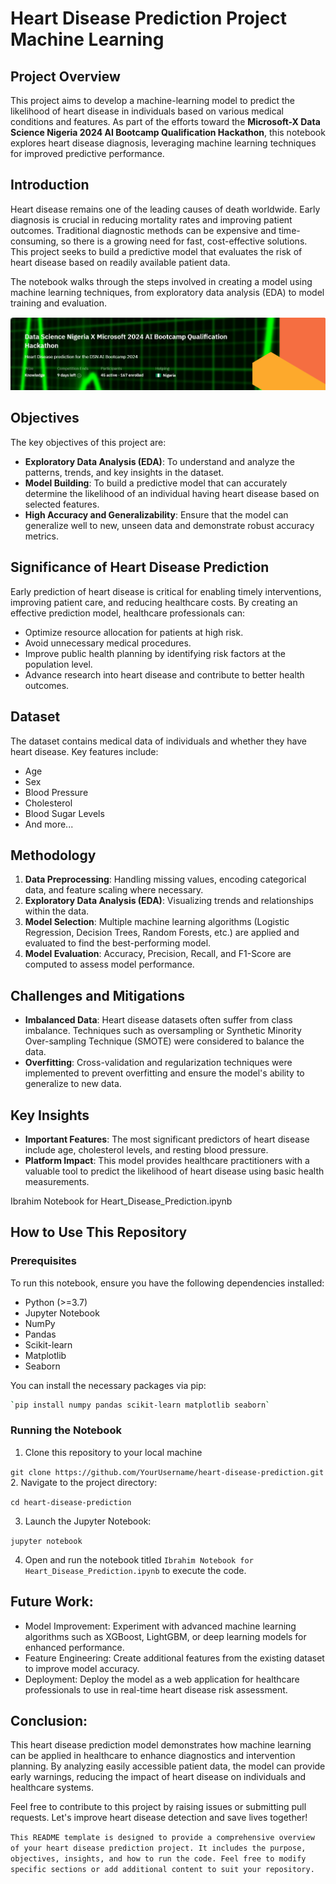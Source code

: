 # Heart Disease Prediction Project Machine Learning

## Project Overview
This project aims to develop a machine-learning model to predict the likelihood of heart disease in individuals based on various medical conditions and features. As part of the efforts toward the **Microsoft-X Data Science Nigeria 2024 AI Bootcamp Qualification Hackathon**, this notebook explores heart disease diagnosis, leveraging machine learning techniques for improved predictive performance.

## Introduction
Heart disease remains one of the leading causes of death worldwide. Early diagnosis is crucial in reducing mortality rates and improving patient outcomes. Traditional diagnostic methods can be expensive and time-consuming, so there is a growing need for fast, cost-effective solutions. This project seeks to build a predictive model that evaluates the risk of heart disease based on readily available patient data.

The notebook walks through the steps involved in creating a model using machine learning techniques, from exploratory data analysis (EDA) to model training and evaluation.

![Heart Disease Dataset](dsn_hrt_lg.PNG)

## Objectives
The key objectives of this project are:
- **Exploratory Data Analysis (EDA)**: To understand and analyze the patterns, trends, and key insights in the dataset.
- **Model Building**: To build a predictive model that can accurately determine the likelihood of an individual having heart disease based on selected features.
- **High Accuracy and Generalizability**: Ensure that the model can generalize well to new, unseen data and demonstrate robust accuracy metrics.

## Significance of Heart Disease Prediction
Early prediction of heart disease is critical for enabling timely interventions, improving patient care, and reducing healthcare costs. By creating an effective prediction model, healthcare professionals can:
- Optimize resource allocation for patients at high risk.
- Avoid unnecessary medical procedures.
- Improve public health planning by identifying risk factors at the population level.
- Advance research into heart disease and contribute to better health outcomes.

## Dataset
The dataset contains medical data of individuals and whether they have heart disease. Key features include:
- Age
- Sex
- Blood Pressure
- Cholesterol
- Blood Sugar Levels
- And more...

## Methodology
1. **Data Preprocessing**: Handling missing values, encoding categorical data, and feature scaling where necessary.
2. **Exploratory Data Analysis (EDA)**: Visualizing trends and relationships within the data.
3. **Model Selection**: Multiple machine learning algorithms (Logistic Regression, Decision Trees, Random Forests, etc.) are applied and evaluated to find the best-performing model.
4. **Model Evaluation**: Accuracy, Precision, Recall, and F1-Score are computed to assess model performance.

## Challenges and Mitigations
- **Imbalanced Data**: Heart disease datasets often suffer from class imbalance. Techniques such as oversampling or Synthetic Minority Over-sampling Technique (SMOTE) were considered to balance the data.
- **Overfitting**: Cross-validation and regularization techniques were implemented to prevent overfitting and ensure the model's ability to generalize to new data.

## Key Insights
- **Important Features**: The most significant predictors of heart disease include age, cholesterol levels, and resting blood pressure.
- **Platform Impact**: This model provides healthcare practitioners with a valuable tool to predict the likelihood of heart disease using basic health measurements.

Ibrahim Notebook for Heart_Disease_Prediction.ipynb

## How to Use This Repository
### Prerequisites
To run this notebook, ensure you have the following dependencies installed:
- Python (>=3.7)
- Jupyter Notebook
- NumPy
- Pandas
- Scikit-learn
- Matplotlib
- Seaborn

You can install the necessary packages via pip:

```bash
`pip install numpy pandas scikit-learn matplotlib seaborn`
```

### Running the Notebook
1.  Clone this repository to your local machine

`git clone https://github.com/YourUsername/heart-disease-prediction.git`
2.  Navigate to the project directory:

`cd heart-disease-prediction`

3.  Launch the Jupyter Notebook:

`jupyter notebook`

4.   Open and run the notebook titled `Ibrahim Notebook for Heart_Disease_Prediction.ipynb` to execute the code.



## Future Work:

- Model Improvement: Experiment with advanced machine learning algorithms such as XGBoost, LightGBM, or deep learning models for enhanced performance.
- Feature Engineering: Create additional features from the existing dataset to improve model accuracy.
- Deployment: Deploy the model as a web application for healthcare professionals to use in real-time heart disease risk assessment.

## Conclusion:

This heart disease prediction model demonstrates how machine learning can be applied in healthcare to enhance diagnostics and intervention planning. By analyzing easily accessible patient data, the model can provide early warnings, reducing the impact of heart disease on individuals and healthcare systems.



Feel free to contribute to this project by raising issues or submitting pull requests. Let's improve heart disease detection and save lives together!

`This README template is designed to provide a comprehensive overview of your heart disease prediction project. It includes the purpose, objectives, insights, and how to run the code. Feel free to modify specific sections or add additional content to suit your repository.`
